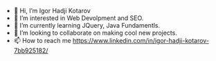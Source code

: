 - 👋 Hi, I’m Igor Hadji Kotarov
- 👀 I’m interested in Web Devolpment and SEO.
- 🌱 I’m currently learning JQuery, Java Fundamentls.
- 💞️ I’m looking to collaborate on making cool new projects.
- 📫 How to reach me https://www.linkedin.com/in/igor-hadji-kotarov-7bb925182/

<!---
Igorhk11/Igorhk11 is a ✨ special ✨ repository because its `README.md` (this file) appears on your GitHub profile.
You can click the Preview link to take a look at your changes.
--->
